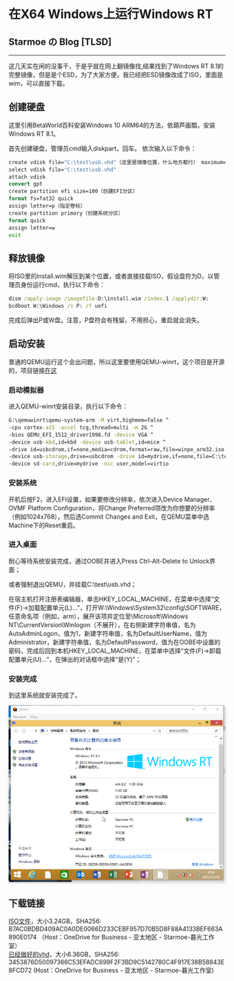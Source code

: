 # 在X64 Windows上运行Windows RT
## Starmoe の Blog [TLSD]
---
这几天实在闲的没事干，于是乎就在网上翻镜像找,结果找到了Windows RT 8.1的完整镜像，但是是个ESD，为了大家方便，我已经把ESD镜像改成了ISO，里面是wim，可以直接下载。
## 创建硬盘
这里引用BetaWorld百科安装Windows 10 ARM64的方法，依葫芦画瓢，安装Windows RT 8.1。

首先创建硬盘，管理员cmd输入diskpart，回车。
依次输入以下命令：
~~~bat
create vdisk file="C:\test\usb.vhd"（这里是镜像位置，什么地方都行） maximum=32000 type=expandable （镜像大小必须是2的n次方，这里指定32GB）
select vdisk file="C:\test\usb.vhd"
attach vdisk
convert gpt
create partition efi size=100（创建EFI分区）
format fs=fat32 quick
assign letter=p（指定卷标）
create partition primary（创建系统分区）
format quick
assign letter=w
exit
~~~
## 释放镜像
将ISO里的install.wim解压到某个位置，或者直接挂载ISO，假设盘符为D，以管理员身份运行cmd，执行以下命令：
~~~bat
dism /apply-image /imagefile:D:\install.wim /index:1 /applydir:W:
bcdboot W:\Windows /s P: /f uefi
~~~

完成后弹出P或W盘。注意，P盘符会有残留，不用担心，重启就会消失。


## 启动安装

普通的QEMU运行这个会出问题，所以这里要使用QEMU-winrt，这个项目是开源的，项目链接[在这](https://github.com/binarymaster/qemu/releases)

### 启动模拟器
进入QEMU-winrt安装目录，执行以下命令：
~~~bat
G:\qemuwinrt\qemu-system-arm -M virt,highmem=false ^
-cpu cortex-a15 -accel tcg,thread=multi -m 2G ^
-bios QEMU_EFI_1512_driver1998.fd -device VGA ^
-device usb-kbd,id=kbd -device usb-tablet,id=mice ^
-drive id=usbcdrom,if=none,media=cdrom,format=raw,file=winpe_arm32.iso.uibak,readonly=on ^
-device usb-storage,drive=usbcdrom -drive id=mydrive,if=none,file=C:\test\usb.vhd ^
-device sd-card,drive=mydrive -nic user,model=virtio
~~~
### 安装系统
开机后按F2，进入EFI设置，如果要修改分辨率，依次进入Device Manager、OVMF Platform Configuration，将Change Preferred项改为你想要的分辨率（例如1024x768），然后选Commit Changes and Exit，在QEMU菜单中选Machine下的Reset重启。  
### 进入桌面
耐心等待系统安装完成，通过OOBE并进入Press Ctrl-Alt-Delete to Unlock界面；

或者强制退出QEMU，并挂载C:\test\usb.vhd；

在宿主机打开注册表编辑器，单击HKEY_LOCAL_MACHINE，在菜单中选择“文件(F)→加载配置单元(L)...”，打开W:\Windows\System32\config\SOFTWARE，任意命名项（例如，arm），展开该项并定位至\Microsoft\Windows NT\CurrentVersion\Winlogon（不展开），在右侧新建字符串值，名为AutoAdminLogon，值为1，新建字符串值，名为DefaultUserName，值为Administrator，新建字符串值，名为DefaultPassword，值为在OOBE中设置的密码，完成后回到本机HKEY_LOCAL_MACHINE，在菜单中选择“文件(F)→卸载配置单元(U)...”，在弹出的对话框中选择“是(Y)”；

### 安装完成
到这里系统就安装完成了。

<center>
    <img style="border-radius: 0.3125em;
    box-shadow: 0 2px 4px 0 rgba(34,36,38,.12),0 2px 10px 0 rgba(34,36,38,.08);"
    src="/images/2022-12-30/01.png">
    <br>
</center>


## 下载链接
[ISO文件](https://starmoe-my.sharepoint.com/:u:/g/personal/starmoe_starmoe_onmicrosoft_com/EcWz9HyQAndEt-gZyumG2rgBDlI73b779t1-xh0mUljfpw?e=be5jzj)，大小3.24GB，SHA256: B7AC0BDBD409AC0A0DE0066D233CEBF957D70B5D8F88A4133BEF663A890E0174
（Host：OneDrive for Business - 亚太地区 - Starmoe-暮光工作室）  
[已经做好的vhd](https://starmoe-my.sharepoint.com/:u:/g/personal/starmoe_starmoe_onmicrosoft_com/EfVzz4Qze2lFoRXJmXgpkHIBivWIj-Tfcq7IcDAQbn7u1w?e=5RUy7O)，大小6.36GB，SHA256: 3453876D50097366C53EFADC699F2F3BD9C5142780C4F917E38B58843E8FCD72
(Host：OneDrive for Business - 亚太地区 - Starmoe-暮光工作室)
